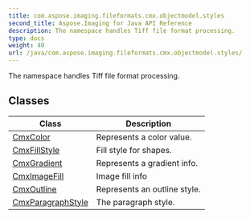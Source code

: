 ```yaml
---
title: com.aspose.imaging.fileformats.cmx.objectmodel.styles
second_title: Aspose.Imaging for Java API Reference
description: The namespace handles Tiff file format processing.
type: docs
weight: 40
url: /java/com.aspose.imaging.fileformats.cmx.objectmodel.styles/
---
```


The namespace handles Tiff file format processing.


## Classes

| Class | Description |
| --- | --- |
| [CmxColor](../com.aspose.imaging.fileformats.cmx.objectmodel.styles/cmxcolor) | Represents a color value. |
| [CmxFillStyle](../com.aspose.imaging.fileformats.cmx.objectmodel.styles/cmxfillstyle) | Fill style for shapes. |
| [CmxGradient](../com.aspose.imaging.fileformats.cmx.objectmodel.styles/cmxgradient) | Represents a gradient info. |
| [CmxImageFill](../com.aspose.imaging.fileformats.cmx.objectmodel.styles/cmximagefill) | Image fill info |
| [CmxOutline](../com.aspose.imaging.fileformats.cmx.objectmodel.styles/cmxoutline) | Represents an outline style. |
| [CmxParagraphStyle](../com.aspose.imaging.fileformats.cmx.objectmodel.styles/cmxparagraphstyle) | The paragraph style. |
